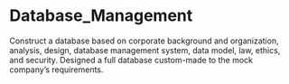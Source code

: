 # Database_Management<br>
Construct a database based on corporate background and organization, analysis, design, database management system, data model, law, ethics, and security. Designed a full database custom-made to the mock company’s requirements.
